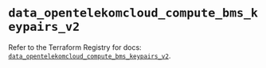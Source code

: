 # `data_opentelekomcloud_compute_bms_keypairs_v2`

Refer to the Terraform Registry for docs: [`data_opentelekomcloud_compute_bms_keypairs_v2`](https://registry.terraform.io/providers/opentelekomcloud/opentelekomcloud/1.36.41/docs/data-sources/compute_bms_keypairs_v2).
